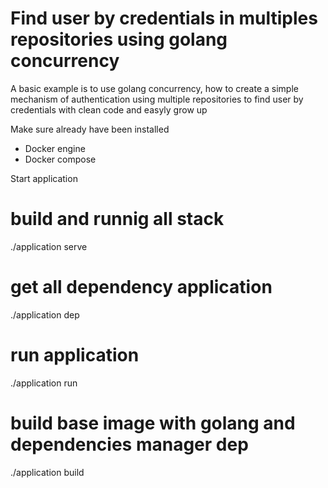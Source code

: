 # Find user by credentials in multiples repositories using golang concurrency
A basic example is to use golang concurrency, how to create a simple mechanism of authentication using multiple repositories to find user by credentials with clean code and easyly grow up

Make sure already have been installed 
 - Docker engine
 - Docker compose

Start application
  # build and runnig all stack 
  ./application serve

  # get all dependency application 
  ./application dep

  # run application 
  ./application run

  # build base image with golang and dependencies manager dep
  ./application build

